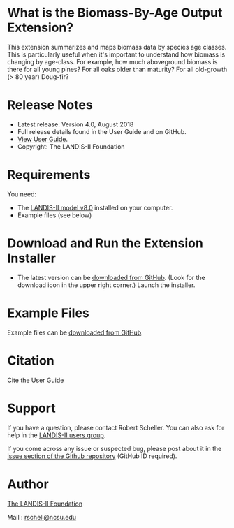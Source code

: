 # What is the Biomass-By-Age Output Extension?

This extension summarizes and maps biomass data by species age classes.  This is particularly useful when it's important to understand how biomass is changing by age-class.  For example, how much aboveground biomass is there for all young pines?  For all oaks older than maturity?  For all old-growth (> 80 year) Doug-fir?

# Release Notes

- Latest release: Version 4.0, August 2018
- Full release details found in the User Guide and on GitHub.
- [View User Guide](https://github.com/LANDIS-II-Foundation/Extension-Output-Biomass-By-Age/blob/master/docs/LANDIS-II%20Age%20Biomass%20Output%20v4.0%20User%20Guide.pdf).
- Copyright: The LANDIS-II Foundation

# Requirements

You need:

- The [LANDIS-II model v8.0](http://www.landis-ii.org/install) installed on your computer.
- Example files (see below)

# Download and Run the Extension Installer

- The latest version can be [downloaded from GitHub](https://github.com/LANDIS-II-Foundation/Extension-Output-Biomass-By-Age/blob/master/deploy/installer/LANDIS-II-V8%20Output%20Biomass%20By%20Age%204.0-setup.exe). (Look for the download icon in the upper right corner.)  Launch the installer.

# Example Files

Example files can be [downloaded from GitHub](https://downgit.github.io/#/home?url=https://github.com/LANDIS-II-Foundation/Extension-Output-Biomass-By-Age/tree/master/tests/Core8-BiomassAge4.0).

# Citation

 Cite the User Guide

# Support

If you have a question, please contact Robert Scheller. 
You can also ask for help in the [LANDIS-II users group](http://www.landis-ii.org/users).

If you come across any issue or suspected bug, please post about it in the [issue section of the Github repository](https://github.com/LANDIS-II-Foundation/Extension-Output-Biomass-By-Age/issues) (GitHub ID required).

# Author

[The LANDIS-II Foundation](http://www.landis-ii.org)

Mail : rschell@ncsu.edu
